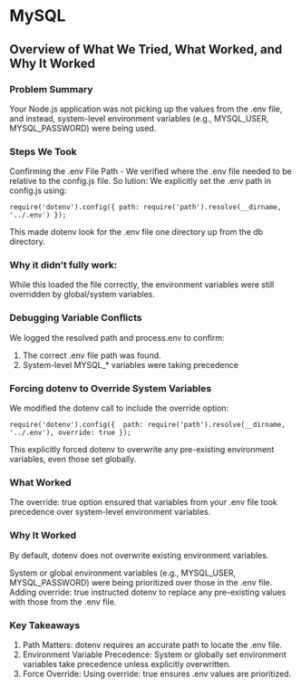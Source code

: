 # MySQL

## Overview of What We Tried, What Worked, and Why It Worked

### Problem Summary
Your Node.js application was not picking up the values from the .env file, and instead, system-level environment variables (e.g., MYSQL_USER, MYSQL_PASSWORD) were being used.

### Steps We Took

Confirming the .env File Path - We verified where the .env file needed to be relative to the config.js file.
So lution: We explicitly set the .env path in config.js using:

``
require('dotenv').config({ path: require('path').resolve(__dirname, '../.env') });
``

This made dotenv look for the .env file one directory up from the db directory.

### Why it didn’t fully work:
While this loaded the file correctly, the environment variables were still overridden by global/system variables.

### Debugging Variable Conflicts

We logged the resolved path and process.env to confirm:
1. The correct .env file path was found.
2. System-level MYSQL_* variables were taking precedence

### Forcing dotenv to Override System Variables
We modified the dotenv call to include the override option:

``
require('dotenv').config({ 
    path: require('path').resolve(__dirname, '../.env'),
    override: true
});
``

This explicitly forced dotenv to overwrite any pre-existing environment variables, even those set globally.

### What Worked
The override: true option ensured that variables from your .env file took precedence over system-level environment variables.

### Why It Worked
By default, dotenv does not overwrite existing environment variables.

System or global environment variables (e.g., MYSQL_USER, MYSQL_PASSWORD) were being prioritized over those in the .env file.
Adding override: true instructed dotenv to replace any pre-existing values with those from the .env file.

### Key Takeaways
1. Path Matters: dotenv requires an accurate path to locate the .env file.
2. Environment Variable Precedence: System or globally set environment variables take precedence unless explicitly overwritten.
3. Force Override: Using override: true ensures .env values are prioritized.
